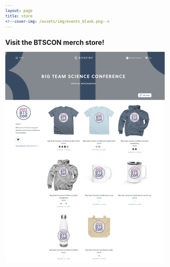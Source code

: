 ```yaml
---
layout: page
title: store
<!--cover-img: /assets/img/events_blank.png-->
---
```



## Visit the BTSCON merch store!

<a href="https://www.bonfire.com/store/big-team-science-conference/"><img src="/assets/img/BTSCON_store_screenshot.png" alt="screenshot of BTSCON merch store at Bonfire.com" /></a>



